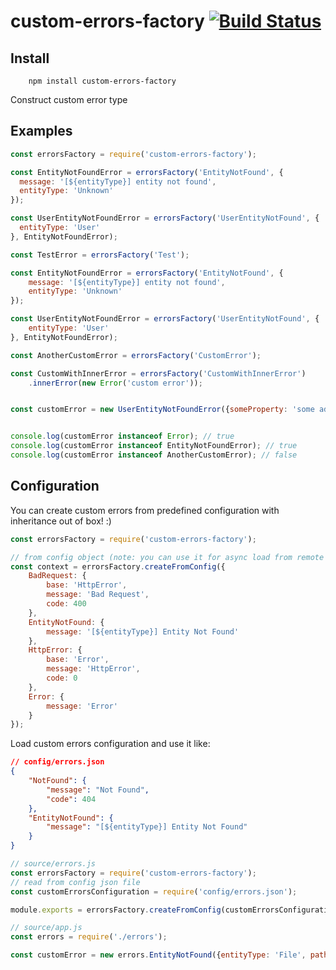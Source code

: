 # custom-errors-factory [![Build Status](https://travis-ci.org/mujichOk/custom-errors-factory.svg?branch=master)](https://travis-ci.org/mujichOk/custom-errors-factory)

## Install

```
    npm install custom-errors-factory
```

Construct custom error type

## Examples
```javascript
const errorsFactory = require('custom-errors-factory');

const EntityNotFoundError = errorsFactory('EntityNotFound', {
  message: '[${entityType}] entity not found', 
  entityType: 'Unknown'
});

const UserEntityNotFoundError = errorsFactory('UserEntityNotFound', {
  entityType: 'User'
}, EntityNotFoundError);

const TestError = errorsFactory('Test');

const EntityNotFoundError = errorsFactory('EntityNotFound', {
    message: '[${entityType}] entity not found', 
    entityType: 'Unknown'
});

const UserEntityNotFoundError = errorsFactory('UserEntityNotFound', {
    entityType: 'User'
}, EntityNotFoundError);

const AnotherCustomError = errorsFactory('CustomError');

const CustomWithInnerError = errorsFactory('CustomWithInnerError')
    .innerError(new Error('custom error'));


const customError = new UserEntityNotFoundError({someProperty: 'some additional property'});


console.log(customError instanceof Error); // true
console.log(customError instanceof EntityNotFoundError); // true
console.log(customError instanceof AnotherCustomError); // false
```

## Configuration

You can create custom errors from predefined configuration with inheritance out of box! :)

```javascript
const errorsFactory = require('custom-errors-factory');

// from config object (note: you can use it for async load from remote server, for instance)
const context = errorsFactory.createFromConfig({
    BadRequest: {
        base: 'HttpError',
        message: 'Bad Request',
        code: 400
    },
    EntityNotFound: {
        message: '[${entityType}] Entity Not Found'
    },
    HttpError: {
        base: 'Error',
        message: 'HttpError',
        code: 0
    },
    Error: {
        message: 'Error'
    }
});
``` 

Load custom errors configuration and use it like:

```json
// config/errors.json
{
    "NotFound": {
        "message": "Not Found",
        "code": 404
    },
    "EntityNotFound": {
        "message": "[${entityType}] Entity Not Found"
    }
}
```

```javascript
// source/errors.js
const errorsFactory = require('custom-errors-factory');
// read from config json file
const customErrorsConfiguration = require('config/errors.json');

module.exports = errorsFactory.createFromConfig(customErrorsConfiguration);
``` 

```javascript
// source/app.js
const errors = require('./errors');

const customError = new errors.EntityNotFound({entityType: 'File', path: '/some-path-to-file'});
```